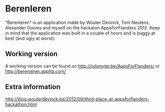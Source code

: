 Berenleren
==========
"Berenleren" is an application made by Wouter Devinck, Tom Neutens, Alexander Dooms and myself on the hackaton AppsForFlanders 2012.
Keep in mind that the application was built in a couple of hours and is buggy at best (and ugly at worst).

Working version
---------------
A working version can be found on http://ndsmyter.be/AppsForFlanders/ or http://berenleren.apphb.com/

Extra information
-----------------
http://blog.wouterdevinck.be/2012/09/third-place-at-appsforflanders-hackathon.html